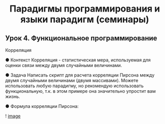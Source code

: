 # <p style="text-align: center">Парадигмы программирования и языки парадигм (семинары)</p>

## Урок 4. Функциональное программирование

Корреляция

● Контекст
Корреляция - статистическая мера, используемая для оценки
связи между двумя случайными величинами.

● Задача
Написать скрипт для расчета корреляции Пирсона между
двумя случайными величинами (двумя массивами). Можете
использовать любую парадигму, но рекомендую использовать
функциональную, т.к. в этом примере она значительно
упростит вам жизнь.

● Формула корреляции Пирсона:

! [image](https://github.com/Ask1509/Programming_paradigms/blob/97b973f962bf3f9e6959284569fb091085238cb1/Programming_paradigms_S4/image/pirson.jpg)
